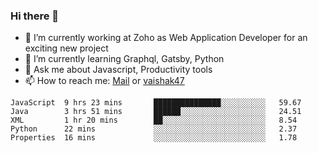 ### Hi there 👋

- 🔭 I’m currently working at Zoho as Web Application Developer for an exciting new project
- 🌱 I’m currently learning Graphql, Gatsby, Python
- 💬 Ask me about Javascript, Productivity tools 
- 📫 How to reach me: [Mail](mailto:kvaishak007@gmail.com) or [vaishak47](https://twitter.com/vaishak47)

<!--START_SECTION:waka-->
```text
JavaScript  9 hrs 23 mins       ███████████████░░░░░░░░░░   59.67 
Java        3 hrs 51 mins       ██████░░░░░░░░░░░░░░░░░░░   24.51 
XML         1 hr 20 mins        ██░░░░░░░░░░░░░░░░░░░░░░░   8.54 
Python      22 mins             ░░░░░░░░░░░░░░░░░░░░░░░░░   2.37 
Properties  16 mins             ░░░░░░░░░░░░░░░░░░░░░░░░░   1.78
```
<!--END_SECTION:waka-->
